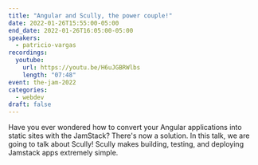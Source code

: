 ```yaml
---
title: "Angular and Scully, the power couple!"
date: 2022-01-26T15:55:00-05:00
end_date: 2022-01-26T16:05:00-05:00
speakers:
  - patricio-vargas
recordings:
  youtube:
    url: https://youtu.be/H6uJGBRWlbs
    length: "07:48"
event: the-jam-2022
categories:
  - webdev
draft: false
---
```


Have you ever wondered how to convert your Angular applications into static sites with the JamStack? There's now a solution. In this talk, we are going to talk about Scully! Scully makes building, testing, and deploying Jamstack apps extremely simple.
